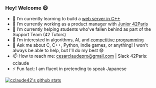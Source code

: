 ### Hey! Welcome 😄

- 🌱 I’m currently learning to build a [web server in C++](https://github.com/cclaude42/webserv)
- 🔭 I’m currently working as a product manager with [Junior 42Paris](https://paris.junior42.com/)
- 👯 I’m currently helping students who've fallen behind as part of the Support Team (42 Tutors)
- 🤩 I’m interested in algorithms, AI, and [competitive programming](https://www.codingame.com/profile/18b80b5bcc2d8e99a5927a177258e2142234663)
- 💬 Ask me about C, C++, Python, indie games, or anything! I won't always be able to help, but I'll do my best 😄
- 📫 How to reach me: [cesarclaudepro@gmail.com](mailto:cesarclaudepro@gmail.com) | Slack 42Paris: cclaude
- ⚡ Fun fact: I am fluent in pretending to speak Japanese

[![cclaude42's github stats](https://github-readme-stats.vercel.app/api?username=cclaude42)](https://github.com/anuraghazra/github-readme-stats)
